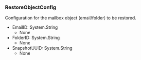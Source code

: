 ### RestoreObjectConfig
Configuration for the mailbox object (email/folder) to be restored.

- EmailID: System.String
  - None
- FolderID: System.String
  - None
- SnapshotUUID: System.String
  - None
